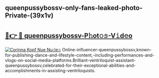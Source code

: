 ## queenpussybossv-only-fans​-leaked-photo​-Private-(39x1v)


# <h2><a href="https://mediaupload.pro?title=queenpussybossv&ref=git">🔗👉 🔴 queenpussybossv-P𝚑ot𝚘𝚜-V𝚒d𝚎o</a></h2>

[![Corinna Kopf Nue Nu𝚍e𝚜](https://i.imgur.com/0qMVB7G.gif)](https://mediaupload.pro?title=queenpussybossv&ref=git)
Online-influencer-queenpussybossv,known-for-publishing-dance-and-lifestyle-content,-including-performances-and-vlogs-on-social-media-platforms.Brilliant-ventriloquist-assistant-queenpussybossv,celebrated-for-their-exceptional-abilities-and-accomplishments-in-assisting-ventriloquists.  
